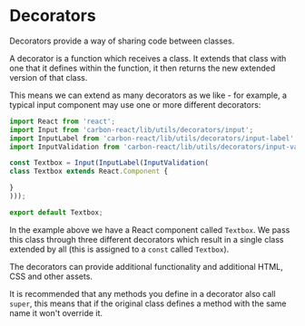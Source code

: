 # Decorators

Decorators provide a way of sharing code between classes.

A decorator is a function which receives a class. It extends that class with one that it defines within the function, it then returns the new extended version of that class.

This means we can extend as many decorators as we like - for example, a typical input component may use one or more different decorators:

```js
import React from 'react';
import Input from 'carbon-react/lib/utils/decorators/input';
import InputLabel from 'carbon-react/lib/utils/decorators/input-label';
import InputValidation from 'carbon-react/lib/utils/decorators/input-validation';

const Textbox = Input(InputLabel(InputValidation(
class Textbox extends React.Component {

}
)));

export default Textbox;
```

In the example above we have a React component called `Textbox`. We pass this class through three different decorators which result in a single class extended by all (this is assigned to a `const` called `Textbox`).

The decorators can provide additional functionality and additional HTML, CSS and other assets.

It is recommended that any methods you define in a decorator also call `super`, this means that if the original class defines a method with the same name it won't override it.
